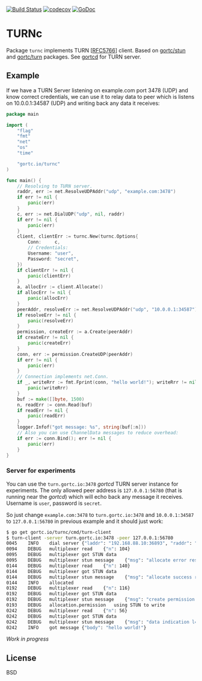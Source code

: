[![Build Status](https://travis-ci.com/gortc/turnc.svg?branch=master)](https://travis-ci.com/gortc/turnc)
[![codecov](https://codecov.io/gh/gortc/turnc/branch/master/graph/badge.svg)](https://codecov.io/gh/gortc/turnc)
[![GoDoc](https://godoc.org/github.com/gortc/turnc?status.svg)](https://godoc.org/github.com/gortc/turnc)

# TURNc

Package `turnc` implements TURN [[RFC5766](https://tools.ietf.org/html/rfc5766)] client.
Based on [gortc/stun](https://github.com/gortc/stun) and [gortc/turn](https://github.com/gortc/turn) packages.
See [gortcd](https://github.com/gortc/gortcd) for TURN server.

## Example
If we have a TURN Server listening on example.com port 3478 (UDP) and
know correct credentials, we can use it to relay data to peer which
is listens on 10.0.0.1:34587 (UDP) and writing back any data it receives:
```go
package main

import (
	"flag"
	"fmt"
	"net"
	"os"
	"time"

	"gortc.io/turnc"
)

func main() {
	// Resolving to TURN server.
	raddr, err := net.ResolveUDPAddr("udp", "example.com:3478")
	if err != nil {
		panic(err)
	}
	c, err := net.DialUDP("udp", nil, raddr)
	if err != nil {
		panic(err)
	}
	client, clientErr := turnc.New(turnc.Options{
		Conn:     c,
		// Credentials:
		Username: "user",
		Password: "secret",
	})
	if clientErr != nil {
		panic(clientErr)
	}
	a, allocErr := client.Allocate()
	if allocErr != nil {
		panic(allocErr)
	}
	peerAddr, resolveErr := net.ResolveUDPAddr("udp", "10.0.0.1:34587")
	if resolveErr != nil {
		panic(resolveErr)
	}
	permission, createErr := a.Create(peerAddr)
	if createErr != nil {
		panic(createErr)
	}
	conn, err := permission.CreateUDP(peerAddr)
	if err != nil {
		panic(err)
	}
	// Connection implements net.Conn.
	if _, writeRrr := fmt.Fprint(conn, "hello world!"); writeRrr != nil {
		panic(writeRrr)
	}
	buf := make([]byte, 1500)
	n, readErr := conn.Read(buf)
	if readErr != nil {
		panic(readErr)
	}
	logger.Infof("got message: %s", string(buf[:n]))
	// Also you can use ChannelData messages to reduce overhead:
	if err := conn.Bind(); err != nil {
		panic(err)
	}
}
```
### Server for experiments
You can use the `turn.gortc.io:3478` *gortcd* TURN server instance for experiments.
The only allowed peer address is `127.0.0.1:56780` (that is running near the *gortcd*)
which will echo back any message it receives. Username is `user`, password is `secret`.

So just change `example.com:3478` to `turn.gortc.io:3478` and `10.0.0.1:34587` to `127.0.0.1:56780`
in previous example and it should just work:
```bash
$ go get gortc.io/turnc/cmd/turn-client
$ turn-client -server turn.gortc.io:3478 -peer 127.0.0.1:56780
0045	INFO	dial server	{"laddr": "192.168.88.10:36893", "raddr": "159.69.47.227:3478"}
0094	DEBUG	multiplexer	read	{"n": 104}
0095	DEBUG	multiplexer	got STUN data
0095	DEBUG	multiplexer	stun message	{"msg": "allocate error response l=84 attrs=5 id=PcPWfgQhiNnc7HR9"}
0144	DEBUG	multiplexer	read	{"n": 140}
0144	DEBUG	multiplexer	got STUN data
0144	DEBUG	multiplexer	stun message	{"msg": "allocate success response l=120 attrs=8 id=HNMg9zYhvO3D4wp8"}
0144	INFO	allocated
0192	DEBUG	multiplexer	read	{"n": 116}
0192	DEBUG	multiplexer	got STUN data
0192	DEBUG	multiplexer	stun message	{"msg": "create permission success response l=96 attrs=6 id=NVfoJXcKV8VaHpvK"}
0193	DEBUG	allocation.permission	using STUN to write
0242	DEBUG	multiplexer	read	{"n": 56}
0242	DEBUG	multiplexer	got STUN data
0242	DEBUG	multiplexer	stun message	{"msg": "data indication l=36 attrs=3 id=RoZvzIOY3/NG9GkT"}
0242	INFO	got message	{"body": "hello world!"}
```

*Work in progress*

## License

BSD
